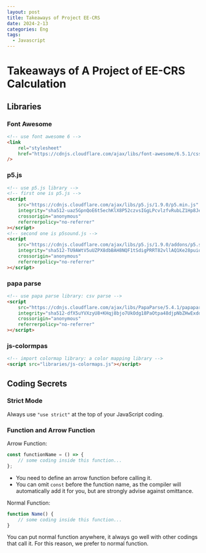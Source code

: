 ```yaml
---
layout: post
title: Takeaways of Project EE-CRS
date: 2024-2-13
categories: Eng
tags:
  - Javascript
---
```


# Takeaways of A Project of EE-CRS Calculation

## Libraries

### Font Awesome

```html
<!-- use font awesome 6 -->
<link
	rel="stylesheet"
	href="https://cdnjs.cloudflare.com/ajax/libs/font-awesome/6.5.1/css/all.min.css"
/>
```

### p5.js

```html
<!-- use p5.js library -->
<!-- first one is p5.js -->
<script
	src="https://cdnjs.cloudflare.com/ajax/libs/p5.js/1.9.0/p5.min.js"
	integrity="sha512-uaz5GpnQoE6t5echKlX8P52czvsIGgLPcvlzfvRubLZ1Hp8JemUDnbUiAahbVtPb+jUVrNETuXvAhDDF/N3M4w=="
	crossorigin="anonymous"
	referrerpolicy="no-referrer"
></script>
<!-- second one is p5sound.js -->
<script
	src="https://cdnjs.cloudflare.com/ajax/libs/p5.js/1.9.0/addons/p5.sound.js"
	integrity="sha512-TU9AWtV5uUZPX8dbBAH8NQF1tSdigPRRT82vllAQ1Ke28puiqLA6ZVKxtUGlgrH6yWFnkKy+sE6luNEGH9ar0A=="
	crossorigin="anonymous"
	referrerpolicy="no-referrer"
></script>
```

### papa parse

```html
<!-- use papa parse library: csv parse -->
<script
	src="https://cdnjs.cloudflare.com/ajax/libs/PapaParse/5.4.1/papaparse.min.js"
	integrity="sha512-dfX5uYVXzyU8+KHqj8bjo7UkOdg18PaOtpa48djpNbZHwExddghZ+ZmzWT06R5v6NSk3ZUfsH6FNEDepLx9hPQ=="
	crossorigin="anonymous"
	referrerpolicy="no-referrer"
></script>
```

### js-colormpas

```html
<!-- import colormap library: a color mapping library -->
<script src="libraries/js-colormaps.js"></script>
```

## Coding Secrets

### Strict Mode

Always use `"use strict"` at the top of your JavaScript coding.

### Function and Arrow Function

Arrow Function:

```js
const functionName = () => {
	// some coding inside this function...
};
```

- You need to define an arrow function before calling it.
- You can omit `const` before the function name, as the compiler will automatically add it for you, but are strongly advise against omittance.

Normal Function:

```js
function Name() {
	// some coding inside this function...
}
```

You can put normal function anywhere, it always go well with other codings that call it. For this reason, we prefer to normal function.
